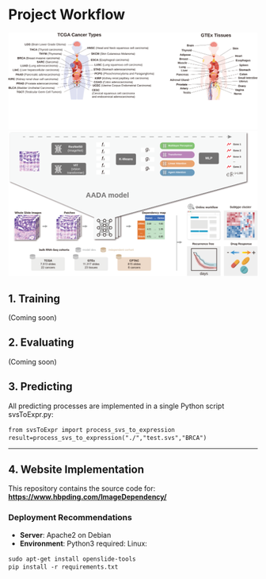 # Project Workflow
![main](Website/overview1.svg)
![main](Website/overview2.svg)
## 1. Training
(Coming soon)
## 2. Evaluating
(Coming soon)
## 3. Predicting

All predicting processes are implemented in a single Python script svsToExpr.py:  
```
from svsToExpr import process_svs_to_expression
result=process_svs_to_expression("./","test.svs","BRCA")
```

---

## 4. Website Implementation

This repository contains the source code for:  
**https://www.hbpding.com/ImageDependency/**

### Deployment Recommendations
- **Server**: Apache2 on Debian
- **Environment**: Python3 required:
Linux:
```
sudo apt-get install openslide-tools
pip install -r requirements.txt
```
